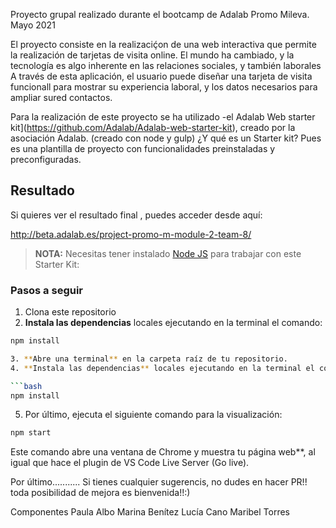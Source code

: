 
Proyecto grupal realizado durante el bootcamp de Adalab
Promo Mileva.  Mayo 2021

El proyecto consiste en la realizaciḉon de una web interactiva que permite la realización  de tarjetas de visita online.
El mundo ha cambiado, y la tecnología es algo inherente en las relaciones sociales, y también laborales
A través de esta  aplicación, el usuario puede diseñar una tarjeta de visita funcionall para mostrar su experiencia laboral, y los datos necesarios para ampliar sured contactos.

Para la realización de este proyecto se ha utilizado -el Adalab Web starter kit](https://github.com/Adalab/Adalab-web-starter-kit), creado por la asociación Adalab. (creado con node y gulp) ¿Y qué es un Starter kit? Pues es una plantilla de proyecto con funcionalidades preinstaladas y preconfiguradas.



## Resultado

Si quieres ver el resultado final , puedes acceder desde aquí:

http://beta.adalab.es/project-promo-m-module-2-team-8/


> **NOTA:** Necesitas tener instalado [Node JS](https://nodejs.org/) para trabajar con este Starter Kit:


### Pasos a seguir

1. Clona este repositorio
2. **Instala las dependencias** locales ejecutando en la terminal el comando:

```bash
npm install

3. **Abre una terminal** en la carpeta raíz de tu repositorio.
4. **Instala las dependencias** locales ejecutando en la terminal el comando:

```bash
npm install
```

5. Por último, ejecuta el siguiente comando para  la visualización:

```bash
npm start
```
Este comando abre una ventana de Chrome y muestra tu página web**, al igual que hace el plugin de VS Code Live Server (Go live).



Por último........... 
Si tienes cualquier sugerencis, no dudes en hacer PR!! toda posibilidad de mejora es bienvenida!!:)



Componentes
Paula Albo
Marina Benítez
Lucía Cano
Maribel Torres
